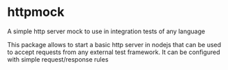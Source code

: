 # httpmock
A simple http server mock to use in integration tests of any language

This package allows to start a basic http server in nodejs that can be used to accept requests from any external test framework.
It can be configured with simple request/response rules 
